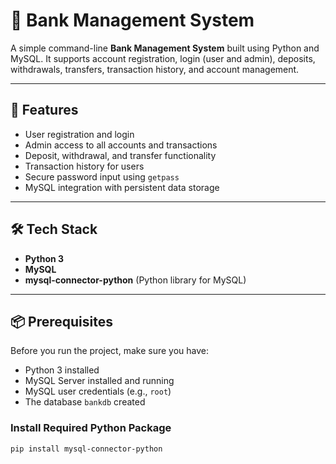 # 🏦 Bank Management System

A simple command-line **Bank Management System** built using Python and MySQL. It supports account registration, login (user and admin), deposits, withdrawals, transfers, transaction history, and account management.

---

## 🚀 Features

- User registration and login
- Admin access to all accounts and transactions
- Deposit, withdrawal, and transfer functionality
- Transaction history for users
- Secure password input using `getpass`
- MySQL integration with persistent data storage

---

## 🛠️ Tech Stack

- **Python 3**
- **MySQL**
- **mysql-connector-python** (Python library for MySQL)

---

## 📦 Prerequisites

Before you run the project, make sure you have:

- Python 3 installed
- MySQL Server installed and running
- MySQL user credentials (e.g., `root`)
- The database `bankdb` created

### Install Required Python Package

```bash
pip install mysql-connector-python
